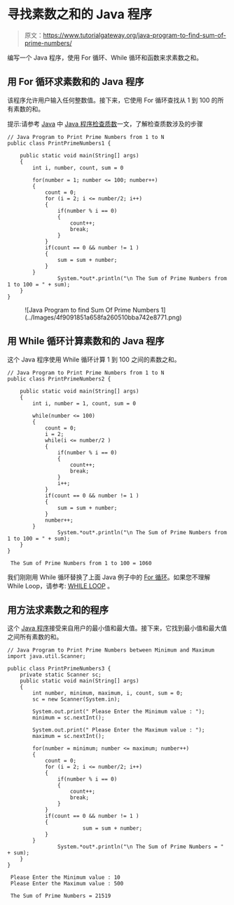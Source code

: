 # 寻找素数之和的 Java 程序

> 原文：<https://www.tutorialgateway.org/java-program-to-find-sum-of-prime-numbers/>

编写一个 Java 程序，使用 For 循环、While 循环和函数来求素数之和。

## 用 For 循环求素数和的 Java 程序

该程序允许用户输入任何整数值。接下来，它使用 For 循环查找从 1 到 100 的所有素数的和。

提示:请参考 [Java](https://www.tutorialgateway.org/java-tutorial/) 中 [Java 程序检查质数](https://www.tutorialgateway.org/java-program-to-check-prime-number/)一文，了解检查质数涉及的步骤

```
// Java Program to Print Prime Numbers from 1 to N
public class PrintPrimeNumbers1 {

	public static void main(String[] args) 
	{
		int i, number, count, sum = 0 

		for(number = 1; number <= 100; number++)
		{
			count = 0;
		    for (i = 2; i <= number/2; i++)
		    {
		    	if(number % i == 0)
		    	{
		    		count++;
		    		break;
		    	}
		    }
		    if(count == 0 && number != 1 )
		    {
		    	sum = sum + number;
		    }  
		}
                System.*out*.println("\n The Sum of Prime Numbers from 1 to 100 = " + sum);
	}
}
```

<figure class="wp-block-image">![Java Program to find Sum Of Prime Numbers 1](../Images/4f9091851a658fa260510bba742e8771.png)</figure>

## 用 While 循环计算素数和的 Java 程序

这个 Java 程序使用 While 循环计算 1 到 100 之间的素数之和。

```
// Java Program to Print Prime Numbers from 1 to N
public class PrintPrimeNumbers2 {

	public static void main(String[] args) 
	{
		int i, number = 1, count, sum = 0

		while(number <= 100)
		{
			count = 0;
			i = 2;
		    while(i <= number/2 )
		    {
		    	if(number % i == 0)
		    	{
		    		count++;
		    		break;
		    	}
		    	i++;
		    }
		    if(count == 0 && number != 1 )
		    {
		    	sum = sum + number;
		    }
		    number++;
		}
                System.*out*.println("\n The Sum of Prime Numbers from 1 to 100 = " + sum);
	}
}
```

```
 The Sum of Prime Numbers from 1 to 100 = 1060
```

我们刚刚用 While 循环替换了上面 Java 例子中的 [For 循环](https://www.tutorialgateway.org/java-for-loop/)。如果您不理解 While Loop，请参考: [WHILE LOOP](https://www.tutorialgateway.org/java-while-loop/ "C While Loop") 。

## 用方法求素数之和的程序

这个 [Java 程序](https://www.tutorialgateway.org/learn-java-programs/)接受来自用户的最小值和最大值。接下来，它找到最小值和最大值之间所有素数的和。

```
// Java Program to Print Prime Numbers between Minimum and Maximum
import java.util.Scanner;

public class PrintPrimeNumbers3 {
	private static Scanner sc;
	public static void main(String[] args) 
	{
		int number, minimum, maximum, i, count, sum = 0; 
		sc = new Scanner(System.in);

		System.out.print(" Please Enter the Minimum value : ");
		minimum = sc.nextInt();	

		System.out.print(" Please Enter the Maximum value : ");
		maximum = sc.nextInt();	

		for(number = minimum; number <= maximum; number++)
		{
			count = 0;
		    for (i = 2; i <= number/2; i++)
		    {
		    	if(number % i == 0)
		    	{
		    		count++;
		    		break;
		    	}
		    }
		    if(count == 0 && number != 1 )
		    {
                        sum = sum + number;
		    }  
		}
                System.*out*.println("\n The Sum of Prime Numbers = " + sum);
	}
}
```

```
 Please Enter the Minimum value : 10
 Please Enter the Maximum value : 500

 The Sum of Prime Numbers = 21519
```